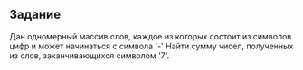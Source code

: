 ## Задание
Дан одномерный массив слов, каждое из которых состоит из символов цифр и может начинаться с символа '-'
Найти сумму чисел, полученных из слов, заканчивающихся символом '7'.
